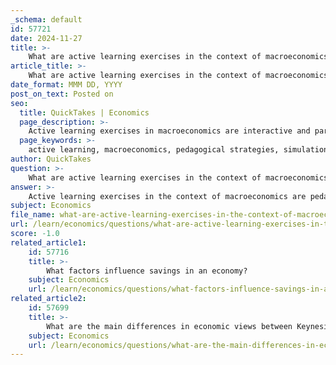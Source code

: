 ```yaml
---
_schema: default
id: 57721
date: 2024-11-27
title: >-
    What are active learning exercises in the context of macroeconomics?
article_title: >-
    What are active learning exercises in the context of macroeconomics?
date_format: MMM DD, YYYY
post_on_text: Posted on
seo:
  title: QuickTakes | Economics
  page_description: >-
    Active learning exercises in macroeconomics are interactive and participatory methods aimed at engaging students through simulations, games, and collaborative activities that enhance understanding of complex economic concepts.
  page_keywords: >-
    active learning, macroeconomics, pedagogical strategies, simulations, games, interactive exercises, collaborative learning, experiments, critical thinking, economic concepts, classroom engagement
author: QuickTakes
question: >-
    What are active learning exercises in the context of macroeconomics?
answer: >-
    Active learning exercises in the context of macroeconomics are pedagogical strategies designed to engage students in the learning process through interactive and participatory methods. These exercises can include a variety of techniques such as simulations, games, experiments, and collaborative activities that encourage students to apply economic concepts in practical scenarios.\n\n1. **Simulations and Games**: These are often used to illustrate complex macroeconomic principles, such as the effects of fiscal and monetary policy, aggregate demand and supply, and economic growth. For example, students might participate in a simulation that mimics a market economy, allowing them to experience firsthand how changes in policy or external factors can impact economic outcomes.\n\n2. **Interactive Exercises**: Tools like MobLab Classroom offer online economics games and simulations that can be integrated into lessons. These interactive platforms allow students to test their knowledge and understanding of macroeconomic concepts in a dynamic environment.\n\n3. **Collaborative Learning**: Active learning promotes group collaboration, where students work together to solve problems or analyze economic scenarios. This approach not only enhances understanding but also develops critical thinking and communication skills.\n\n4. **Experiments**: Conducting experiments in the classroom can help students grasp concepts such as the free rider problem or market equilibrium. By engaging in these activities, students can observe the outcomes of their decisions and the behavior of economic agents in a controlled setting.\n\n5. **Critical Thinking Development**: Active learning exercises are designed to enrich students' critical and higher-order thinking skills, such as analysis, evaluation, and synthesis. This is particularly important in macroeconomics, where understanding the implications of economic theories and policies requires deep analytical skills.\n\nOverall, active learning exercises in macroeconomics aim to create a more engaging and effective learning environment, helping students to better understand and retain complex economic concepts.
subject: Economics
file_name: what-are-active-learning-exercises-in-the-context-of-macroeconomics.md
url: /learn/economics/questions/what-are-active-learning-exercises-in-the-context-of-macroeconomics
score: -1.0
related_article1:
    id: 57716
    title: >-
        What factors influence savings in an economy?
    subject: Economics
    url: /learn/economics/questions/what-factors-influence-savings-in-an-economy
related_article2:
    id: 57699
    title: >-
        What are the main differences in economic views between Keynesian and monetarist economists?
    subject: Economics
    url: /learn/economics/questions/what-are-the-main-differences-in-economic-views-between-keynesian-and-monetarist-economists
---
```


&nbsp;